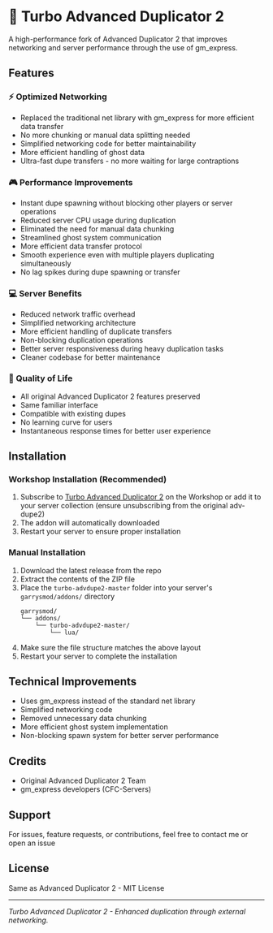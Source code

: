 # 🚀 Turbo Advanced Duplicator 2

A high-performance fork of Advanced Duplicator 2 that improves networking and server performance through the use of gm_express.

## Features

### ⚡ Optimized Networking
- Replaced the traditional net library with gm_express for more efficient data transfer
- No more chunking or manual data splitting needed
- Simplified networking code for better maintainability
- More efficient handling of ghost data
- Ultra-fast dupe transfers - no more waiting for large contraptions

### 🎮 Performance Improvements
- Instant dupe spawning without blocking other players or server operations
- Reduced server CPU usage during duplication
- Eliminated the need for manual data chunking
- Streamlined ghost system communication
- More efficient data transfer protocol
- Smooth experience even with multiple players duplicating simultaneously
- No lag spikes during dupe spawning or transfer

### 💻 Server Benefits
- Reduced network traffic overhead
- Simplified networking architecture
- More efficient handling of duplicate transfers
- Non-blocking duplication operations
- Better server responsiveness during heavy duplication tasks
- Cleaner codebase for better maintenance

### 🎯 Quality of Life
- All original Advanced Duplicator 2 features preserved
- Same familiar interface
- Compatible with existing dupes
- No learning curve for users
- Instantaneous response times for better user experience

## Installation

### Workshop Installation (Recommended)
1. Subscribe to [Turbo Advanced Duplicator 2](https://steamcommunity.com/sharedfiles/filedetails/?id=XXXXXXX) on the Workshop or add it to your server collection (ensure unsubscribing from the original adv-dupe2)
2. The addon will automatically downloaded
3. Restart your server to ensure proper installation

### Manual Installation
1. Download the latest release from the repo
2. Extract the contents of the ZIP file
3. Place the `turbo-advdupe2-master` folder into your server's `garrysmod/addons/` directory
   ```
   garrysmod/
   └── addons/
       └── turbo-advdupe2-master/
           └── lua/
   ```
4. Make sure the file structure matches the above layout
5. Restart your server to complete the installation


## Technical Improvements

- Uses gm_express instead of the standard net library
- Simplified networking code
- Removed unnecessary data chunking
- More efficient ghost system implementation
- Non-blocking spawn system for better server performance

## Credits

- Original Advanced Duplicator 2 Team
- gm_express developers (CFC-Servers)

## Support

For issues, feature requests, or contributions, feel free to contact me or open an issue

## License

Same as Advanced Duplicator 2 - MIT License

---

*Turbo Advanced Duplicator 2 - Enhanced duplication through external networking.*
